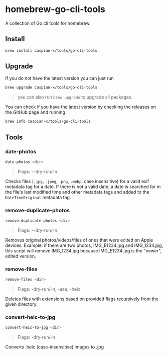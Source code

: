 # homebrew-go-cli-tools

A collection of Go cli tools for homebrew.

## Install

```sh
brew install caspian-x/tools/go-cli-tools
```

## Upgrade

If you do not have the latest version you can just run
```sh
brew upgrade caspian-x/tools/go-cli-tools
```
> you can also run `brew upgrade` to upgrade all packages.

You can check if you have the latest version by checking the releases on the GitHub page and running
```sh
brew info caspian-x/tools/go-cli-tools
```

## Tools

### date-photos
```sh
date-photos <dir>
```
> Flags: --dry-run/-n

Checks files (`.jpg`, `.jpeg`, `.png`, `.webp`, case insensitive) for a valid exif metadata tag for a date. If there is not a valid date, a date is searched for in the file's last modified time and other metadata tags and added to the `DateTimeOriginal` metadata tag.

### remove-duplicate-photos
```sh
remove-duplicate-photos <dir>
```
> Flags: --dry-run/-n

Removes original photos/videos/files of ones that were edited on Apple devices. 
Example: if there are two photos, IMG_E1234.jpg and IMG_1234.jpg, this script will remove IMG_1234.jpg because IMG_E1234.jpg is the "newer", edited version.

### remove-files
```sh
remove-files <dir>
```
> Flags: -dry-run/-n, -aae, -heic

Deletes files with extensions based on provided flags recursively from the given directory.

### convert-heic-to-jpg
```sh
convert-heic-to-jpg <dir>
```
> Flags: -dry-run/-n

Converts .heic (case-insensitive) images to .jpg
